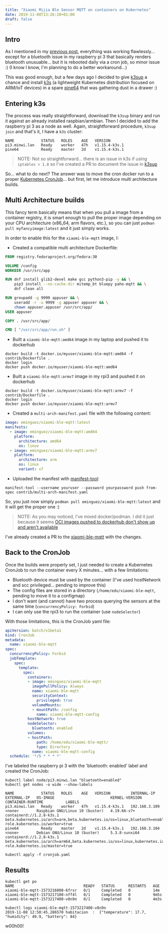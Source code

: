 ```yaml
---
title: "Xiaomi Mijia Ble Sensor MQTT on containers on Kubernetes"
date: 2019-11-08T13:26:20+01:00
draft: false
---
```


## Intro

As I mentioned in my [previous post](https://www.underkube.com/posts/xiaomi-mijia-ble-sensor-mqtt-on-containers/), everything was working flawlessly... except for a bluetooth issue in my raspberry pi 3 that basically renders bluetooth unusuable... but it is rebooted daily via a cron job, so minor issue :) (I know I know, I'm planning to do a better workaround...)

This was good enough, but a few days ago I decided to give [k3sup](https://github.com/alexellis/k3sup) a chance and install [k3s](https://k3s.io/) (a lightweight Kubernetes distribution focused on ARM/IoT devices) in a spare [pine64](https://www.pine64.org/devices/single-board-computers/pine-a64/) that was gathering dust in a drawer :)

## Entering k3s

The process was really straightforward, download the `k3sup` binary and run it against an already installed raspbian/armbian. Then I decided to add the raspberry pi 3 as a node as well. Again, straightforward procedure, `k3sup join` and that's it, I have a `k3s` cluster:


```shell
NAME            STATUS   ROLES    AGE   VERSION
pi3.minwi.lan   Ready    worker   47h   v1.15.4-k3s.1
pine64          Ready    master   2d    v1.15.4-k3s.1
```

> NOTE: Not so straightforward... there is an issue in k3s if using `iptables > 1.8` so I've created a PR to document the issue in [k3sup](https://github.com/alexellis/k3sup/pull/92)

So... what to do next? The answer was to move the cron docker run to a proper [Kubernetes CronJob](https://kubernetes.io/docs/tasks/job/automated-tasks-with-cron-jobs/)... but first, let me introduce multi architecture builds.

## Multi Architecture builds

This fancy term basically means that when you pull a image from a container registry, it is smart enough to pull the proper image depending on your CPU architecture (x86_64, arm flavors, etc.), so you can just `podman pull myfancyimage:latest` and it just simply works.

In order to enable this for the `xiaomi-ble-mqtt` image, I:

* Created a compatible multi architecture Dockerfile:

```Dockerfile
FROM registry.fedoraproject.org/fedora:30

VOLUME /config
WORKDIR /usr/src/app

RUN dnf install glib2-devel make gcc python3-pip -y && \
    pip3 install --no-cache-dir mitemp_bt bluepy paho-mqtt && \
    dnf clean all

RUN groupadd -g 9999 appuser && \
    useradd -r -u 9999 -g appuser appuser && \
    chown appuser.appuser /usr/src/app/
USER appuser

COPY . /usr/src/app/

CMD [ "/usr/src/app/run.sh" ]
```

* Built a `xiaomi-ble-mqtt:amd64` image in my laptop and pushed it to dockerhub

```shell
docker build -t docker.io/myuser/xiaomi-ble-mqtt:amd64 -f contrib/Dockerfile .
docker login
docker push docker.io/myuser/xiaomi-ble-mqtt:amd64
```

* Built a `xiaomi-ble-mqtt:armv7` image in my rpi3 and pushed it on dockerhub

```shell
docker build -t docker.io/myuser/xiaomi-ble-mqtt:armv7 -f contrib/Dockerfile .
docker login
docker push docker.io/myuser/xiaomi-ble-mqtt:armv7
```

* Created a `multi-arch-manifest.yaml` file with the following content:

```yaml
image: eminguez/xiaomi-ble-mqtt:latest
manifests:
  - image: eminguez/xiaomi-ble-mqtt:amd64
    platform:
      architecture: amd64
      os: linux
  - image: eminguez/xiaomi-ble-mqtt:armv7
    platform:
      architecture: arm
      os: linux
      variant: v7
```

* Uploaded the manifest with [manifest-tool](https://github.com/estesp/manifest-tool):

```shell
manifest-tool --username youruser --password yourpassword push from-spec contrib/multi-arch-manifest.yaml
```

So, you just now simply `podman pull eminguez/xiaomi-ble-mqtt:latest` and it will get the proper one :)

> NOTE: As you may noticed, I've mixed docker/podman. I did it just because it seems [OCI images pushed to dockerhub don't show up and aren't available](https://github.com/docker/hub-feedback/issues/1871)

I've already created a PR to the [xiaomi-ble-mqtt](https://github.com/algirdasc/xiaomi-ble-mqtt/pull/14) with the changes.

## Back to the CronJob

Once the builds were properly set, I just needed to create a Kubernetes CronJob to run the container every X minutes... with a few limitations:

* Bluetooth device must be used by the container (I've used hostNetwork and scc privileged... pending to improve this)
* The config files are stored in a directory (`/home/edu/xiaomi-ble-mqtt`, pending to move it to a configmap)
* I don't want (and cannot) have two process querying the sensors at the same time (`concurrencyPolicy: Forbid`)
* I can only use the rpi3 to run the container (use `nodeSelector`)

With those limitations, this is the CronJob yaml file:

```yaml
apiVersion: batch/v1beta1
kind: CronJob
metadata:
  name: xiaomi-ble-mqtt
spec:
  concurrencyPolicy: Forbid
  jobTemplate:
    spec:
      template:
        spec:
          containers:
          - image: eminguez/xiaomi-ble-mqtt
            imagePullPolicy: Always
            name: xiaomi-ble-mqtt
            securityContext:
              privileged: true
            volumeMounts:
            - mountPath: /config
              name: xiaomi-ble-mqtt-config
          hostNetwork: true
          nodeSelector:
            bluetooth: enabled
          volumes:
          - hostPath:
              path: /home/edu/xiaomi-ble-mqtt/
              type: Directory
            name: xiaomi-ble-mqtt-config
  schedule: '*/5 * * * *'
```

I've labeled the raspberry pi 3 with the 'bluetooth: enabled' label and created the CronJob:

```shell
kubectl label node/pi3.minwi.lan "bluetooth=enabled"
kubectl get nodes -o wide --show-labels

NAME            STATUS   ROLES    AGE   VERSION         INTERNAL-IP     EXTERNAL-IP   OS-IMAGE                         KERNEL-VERSION   CONTAINER-RUNTIME          LABELS
pi3.minwi.lan   Ready    worker   47h   v1.15.4-k3s.1   192.168.3.109   <none>        Raspbian GNU/Linux 10 (buster)   4.19.66-v7+      containerd://1.2.8-k3s.1   beta.kubernetes.io/arch=arm,beta.kubernetes.io/os=linux,bluetooth=enabled,kubernetes.io/arch=arm,kubernetes.io/hostname=pi3.minwi.lan,kubernetes.io/os=linux,node-role.kubernetes.io/worker=true
pine64          Ready    master   2d    v1.15.4-k3s.1   192.168.3.104   <none>        Debian GNU/Linux 10 (buster)     5.3.8-sunxi64    containerd://1.2.8-k3s.1   beta.kubernetes.io/arch=arm64,beta.kubernetes.io/os=linux,kubernetes.io/arch=arm64,kubernetes.io/hostname=pine64,kubernetes.io/os=linux,node-role.kubernetes.io/master=true

kubectl apply -f cronjob.yaml
```

## Results

```shell
kubectl get po
NAME                               READY   STATUS      RESTARTS   AGE
xiaomi-ble-mqtt-1573216800-6frsr   0/1     Completed   0          14m
xiaomi-ble-mqtt-1573217100-nff4l   0/1     Completed   0          9m5s
xiaomi-ble-mqtt-1573217400-v8n9n   0/1     Completed   0          4m3s

kubectl logs xiaomi-ble-mqtt-1573217400-v8n9n
2019-11-08 12:50:45.286570 habitacion  :  {"temperature": 17.7, "humidity": 49.9, "battery": 84}
```

w00h00!